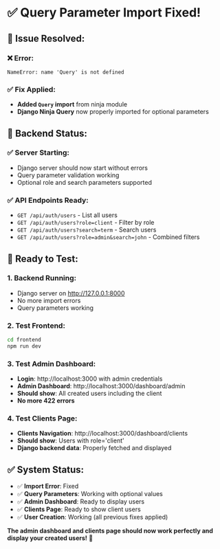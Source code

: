# ✅ Query Parameter Import Fixed!

## 🎯 **Issue Resolved:**

### **❌ Error:**
```
NameError: name 'Query' is not defined
```

### **✅ Fix Applied:**
- **Added `Query` import** from ninja module
- **Django Ninja Query** now properly imported for optional parameters

## 🚀 **Backend Status:**

### **✅ Server Starting:**
- Django server should now start without errors
- Query parameter validation working
- Optional role and search parameters supported

### **✅ API Endpoints Ready:**
- `GET /api/auth/users` - List all users
- `GET /api/auth/users?role=client` - Filter by role
- `GET /api/auth/users?search=term` - Search users
- `GET /api/auth/users?role=admin&search=john` - Combined filters

## 🎉 **Ready to Test:**

### **1. Backend Running:**
- Django server on http://127.0.0.1:8000
- No more import errors
- Query parameters working

### **2. Test Frontend:**
```bash
cd frontend
npm run dev
```

### **3. Test Admin Dashboard:**
- **Login**: http://localhost:3000 with admin credentials
- **Admin Dashboard**: http://localhost:3000/dashboard/admin
- **Should show**: All created users including the client
- **No more 422 errors**

### **4. Test Clients Page:**
- **Clients Navigation**: http://localhost:3000/dashboard/clients
- **Should show**: Users with role='client'
- **Django backend data**: Properly fetched and displayed

## ✅ **System Status:**

- ✅ **Import Error**: Fixed
- ✅ **Query Parameters**: Working with optional values
- ✅ **Admin Dashboard**: Ready to display users
- ✅ **Clients Page**: Ready to show client users
- ✅ **User Creation**: Working (all previous fixes applied)

**The admin dashboard and clients page should now work perfectly and display your created users!** 🎯